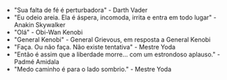 - "Sua falta de fé é perturbadora" - Darth Vader
- "Eu odeio areia. Ela é áspera, incomoda, irrita e entra em todo lugar" - Anakin Skywalker
- "Olá" - Obi-Wan Kenobi
- "General Kenobi" - General Grievous, em resposta a General Kenobi
- "Faça. Ou não faça. Não existe tentativa" - Mestre Yoda
- "Então é assim que a liberdade morre… com um estrondoso aplauso." - Padmé Amidala 
- "Medo caminho é para o lado sombrio." - Mestre Yoda
